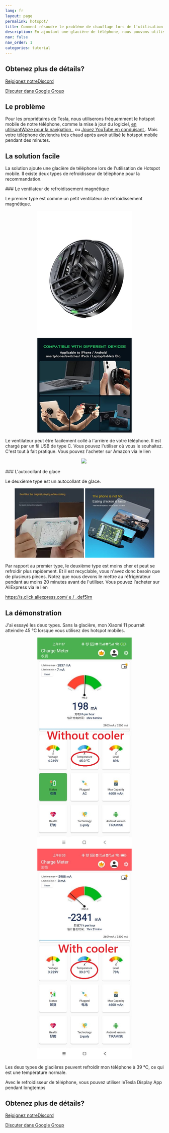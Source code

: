 ```yaml
---
lang: fr
layout: page
permalink: hotspot/
title: Comment résoudre le problème de chauffage lors de l'utilisation de Hotspot mobile?
description: En ajoutant une glacière de téléphone, nous pouvons utiliser le hotspot mobile pendant longtemps sans nous soucier du problème de surchauffe.
nav: false
nav_order: 1
categories: tutorial
---
```

<!-- _pages/hotspot.md -->

## Obtenez plus de détails?
<p> <a href = "https://discord.gg/Tvbs9uWcN9"  cible = "_blank" > Rejoignez notreDiscord</a> </p>
<p> <a href = "https://groups.google.com/g/tesla-display"  cible = "_blank" > Discuter dans Google Group </a> </p>

## Le problème
<p> Pour les propriétaires de Tesla, nous utiliserons fréquemment le hotspot mobile de notre téléphone, comme la mise à jour du logiciel, <a href = "/waze" > en utilisantWaze pour la navigation </a>, ou <a href = "/youtube" > Jouez YouTube en conduisant </a>.
Mais votre téléphone deviendra très chaud après avoir utilisé le hotspot mobile pendant des minutes. </p>

## La solution facile
<p> La solution ajoute une glacière de téléphone lors de l'utilisation de Hotspot mobile.
Il existe deux types de refroidisseur de téléphone pour la recommandation. </p>
### Le ventilateur de refroidissement magnétique
<p> Le premier type est comme un petit ventilateur de refroidissement magnétique. </p>
<p style= "text-align: center;" >
<img src= "/assets/img/mag-cooler.jpg"  alt= "The magnetic cooling fan for phone"  width= "300px" >
<img src= "/assets/img/mag-cooler2.jpg"  alt= "The magnetic cooling fan can be used for various devices"  width= "300px" >
</p>
<p> Le ventilateur peut être facilement collé à l'arrière de votre téléphone.
Il est chargé par un fil USB de type C.
Vous pouvez l'utiliser où vous le souhaitez. C'est tout à fait pratique.
Vous pouvez l'acheter sur Amazon via le lien </p>
<p style= "text-align: center;" ><a href= "https://www.amazon.com/Rimoody-Wireless-Carplay-CarPlay-Android/dp/B0C1FW8ZQQ?pd_rd_w=niks7&content-id=amzn1.sym.843cd7db-70d0-4058-b5e7-5ec0360c5a59&pf_rd_p=843cd7db-70d0-4058-b5e7-5ec0360c5a59&pf_rd_r=25ZAJ3099FJCM3JE3BCE&pd_rd_wg=dEwED&pd_rd_r=4a237111-7729-4d01-ae3a-7786ed58d5e9&pd_rd_i=B0C1FW8ZQQ&psc=1&linkCode=li3&tag=blackpill07-20&linkId=c766d690503165e0fd1c49bda3c5feb5&language=en_US&ref_=as_li_ss_il"  target= "_blank" >
<img border= "0"  src= "//ws-na.amazon-adsystem.com/widgets/q?_encoding=UTF8&ASIN=B0C1FW8ZQQ&Format=_SL250_&ID=AsinImage&MarketPlace=US&ServiceVersion=20070822&WS=1&tag=blackpill07-20&language=en_US"  ></a>
<img src= "https://ir-na.amazon-adsystem.com/e/ir?t=blackpill07-20&language=en_US&l=li3&o=1&a=B0C1FW8ZQQ"  width= "1"  height= "1"  border= "0"  alt= ""  style= "border:none !important; margin:0px !important;"  /></p>
### L'autocollant de glace
<p> Le deuxième type est un autocollant de glace. </p>
<p style= "text-align: center;" >
<img src= "/assets/img/ice-sticker.webp"  alt= "The recyclable ice sticker for phone"  width= "220px" >
<img src= "/assets/img/ice-sticker2.webp"  alt= "The recyclable ice sticker to cool your phone down"  width= "220px" >
</p>
<p> Par rapport au premier type, le deuxième type est moins cher et peut se refroidir plus rapidement.
Et il est recyclable, vous n'avez donc besoin que de plusieurs pièces.
Notez que nous devons le mettre au réfrigérateur pendant au moins 20 minutes avant de l'utiliser.
Vous pouvez l'acheter sur AliExpress via le lien </p>
<p> <a href = "https://s.click.aliexpress.com/e/_DEF5iRN" >https://s.click.aliexpress.com/ e / _def5irn </a> </p>

## La démonstration
<p> J'ai essayé les deux types.
Sans la glacière, mon Xiaomi 11 pourrait atteindre 45 ℃ lorsque vous utilisez des hotspot mobiles. </p>
<p style= "text-align: center;" >
<img src= "/assets/img/without-cooler.jpg"  alt= "The phone temperature without the phone cooler"  width= "300px" >
<img src= "/assets/img/with-cooler.jpg"  alt= "The phone temperature after using a phone cooler"  width= "300px" >
</p>
<p> Les deux types de glacières peuvent refroidir mon téléphone à 39 ℃, ce qui est une température normale. </p>
<p> Avec le refroidisseur de téléphone, vous pouvez utiliser <un href = "/" > leTesla Display App </a> pendant longtemps </p>

## Obtenez plus de détails?
<p> <a href = "https://discord.gg/Tvbs9uWcN9"  cible = "_blank" > Rejoignez notreDiscord</a> </p>
<p> <a href = "https://groups.google.com/g/tesla-display"  cible = "_blank" > Discuter dans Google Group </a> </p>

